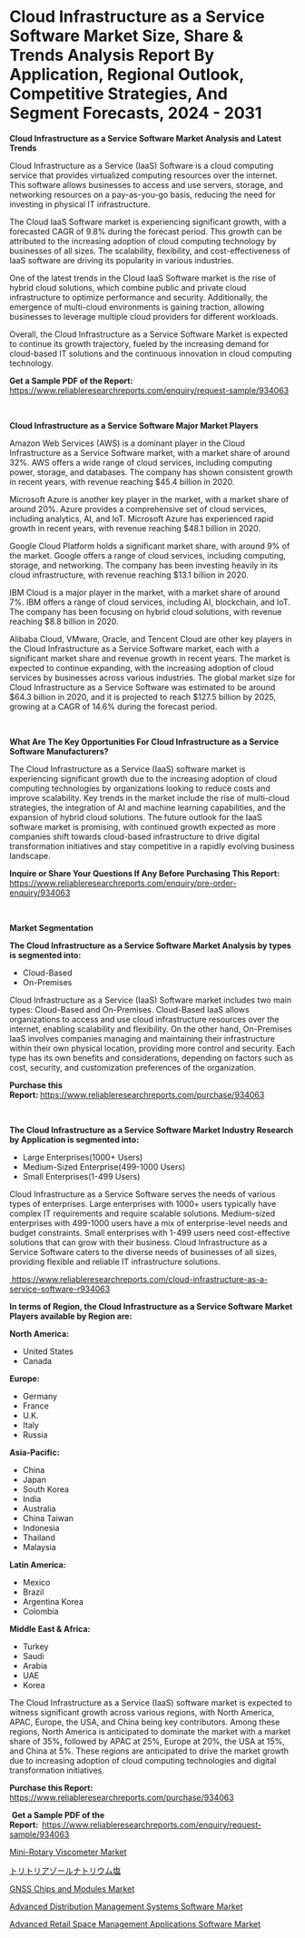 <p><h1>Cloud Infrastructure as a Service Software Market Size, Share & Trends Analysis Report By Application, Regional Outlook, Competitive Strategies, And Segment Forecasts, 2024 - 2031</h1></p><p><strong>Cloud Infrastructure as a Service Software Market Analysis and Latest Trends</strong></p>
<p><p>Cloud Infrastructure as a Service (IaaS) Software is a cloud computing service that provides virtualized computing resources over the internet. This software allows businesses to access and use servers, storage, and networking resources on a pay-as-you-go basis, reducing the need for investing in physical IT infrastructure.</p><p>The Cloud IaaS Software market is experiencing significant growth, with a forecasted CAGR of 9.8% during the forecast period. This growth can be attributed to the increasing adoption of cloud computing technology by businesses of all sizes. The scalability, flexibility, and cost-effectiveness of IaaS software are driving its popularity in various industries.</p><p>One of the latest trends in the Cloud IaaS Software market is the rise of hybrid cloud solutions, which combine public and private cloud infrastructure to optimize performance and security. Additionally, the emergence of multi-cloud environments is gaining traction, allowing businesses to leverage multiple cloud providers for different workloads.</p><p>Overall, the Cloud Infrastructure as a Service Software Market is expected to continue its growth trajectory, fueled by the increasing demand for cloud-based IT solutions and the continuous innovation in cloud computing technology.</p></p>
<p><strong>Get a Sample PDF of the Report:&nbsp;</strong> <a href="https://www.reliableresearchreports.com/enquiry/request-sample/934063">https://www.reliableresearchreports.com/enquiry/request-sample/934063</a></p>
<p>&nbsp;</p>
<p><strong>Cloud Infrastructure as a Service Software Major Market Players</strong></p>
<p><p>Amazon Web Services (AWS) is a dominant player in the Cloud Infrastructure as a Service Software market, with a market share of around 32%. AWS offers a wide range of cloud services, including computing power, storage, and databases. The company has shown consistent growth in recent years, with revenue reaching $45.4 billion in 2020.</p><p>Microsoft Azure is another key player in the market, with a market share of around 20%. Azure provides a comprehensive set of cloud services, including analytics, AI, and IoT. Microsoft Azure has experienced rapid growth in recent years, with revenue reaching $48.1 billion in 2020.</p><p>Google Cloud Platform holds a significant market share, with around 9% of the market. Google offers a range of cloud services, including computing, storage, and networking. The company has been investing heavily in its cloud infrastructure, with revenue reaching $13.1 billion in 2020.</p><p>IBM Cloud is a major player in the market, with a market share of around 7%. IBM offers a range of cloud services, including AI, blockchain, and IoT. The company has been focusing on hybrid cloud solutions, with revenue reaching $8.8 billion in 2020.</p><p>Alibaba Cloud, VMware, Oracle, and Tencent Cloud are other key players in the Cloud Infrastructure as a Service Software market, each with a significant market share and revenue growth in recent years. The market is expected to continue expanding, with the increasing adoption of cloud services by businesses across various industries. The global market size for Cloud Infrastructure as a Service Software was estimated to be around $64.3 billion in 2020, and it is projected to reach $127.5 billion by 2025, growing at a CAGR of 14.6% during the forecast period.</p></p>
<p>&nbsp;</p>
<p><strong>What Are The Key Opportunities For Cloud Infrastructure as a Service Software Manufacturers?</strong></p>
<p><p>The Cloud Infrastructure as a Service (IaaS) software market is experiencing significant growth due to the increasing adoption of cloud computing technologies by organizations looking to reduce costs and improve scalability. Key trends in the market include the rise of multi-cloud strategies, the integration of AI and machine learning capabilities, and the expansion of hybrid cloud solutions. The future outlook for the IaaS software market is promising, with continued growth expected as more companies shift towards cloud-based infrastructure to drive digital transformation initiatives and stay competitive in a rapidly evolving business landscape.</p></p>
<p><strong>Inquire or Share Your Questions If Any Before Purchasing This Report:</strong> <a href="https://www.reliableresearchreports.com/enquiry/pre-order-enquiry/934063">https://www.reliableresearchreports.com/enquiry/pre-order-enquiry/934063</a></p>
<p>&nbsp;</p>
<p><strong>Market Segmentation</strong></p>
<p><strong>The Cloud Infrastructure as a Service Software Market Analysis by types is segmented into:</strong></p>
<p><ul><li>Cloud-Based</li><li>On-Premises</li></ul></p>
<p><p>Cloud Infrastructure as a Service (IaaS) Software market includes two main types: Cloud-Based and On-Premises. Cloud-Based IaaS allows organizations to access and use cloud infrastructure resources over the internet, enabling scalability and flexibility. On the other hand, On-Premises IaaS involves companies managing and maintaining their infrastructure within their own physical location, providing more control and security. Each type has its own benefits and considerations, depending on factors such as cost, security, and customization preferences of the organization.</p></p>
<p><strong>Purchase this Report:&nbsp;</strong><a href="https://www.reliableresearchreports.com/purchase/934063">https://www.reliableresearchreports.com/purchase/934063</a></p>
<p>&nbsp;</p>
<p><strong>The Cloud Infrastructure as a Service Software Market Industry Research by Application is segmented into:</strong></p>
<p><ul><li>Large Enterprises(1000+ Users)</li><li>Medium-Sized Enterprise(499-1000 Users)</li><li>Small Enterprises(1-499 Users)</li></ul></p>
<p><p>Cloud Infrastructure as a Service Software serves the needs of various types of enterprises. Large enterprises with 1000+ users typically have complex IT requirements and require scalable solutions. Medium-sized enterprises with 499-1000 users have a mix of enterprise-level needs and budget constraints. Small enterprises with 1-499 users need cost-effective solutions that can grow with their business. Cloud Infrastructure as a Service Software caters to the diverse needs of businesses of all sizes, providing flexible and reliable IT infrastructure solutions.</p></p>
<p><a href="https://www.reliableresearchreports.com/cloud-infrastructure-as-a-service-software-r934063">&nbsp;https://www.reliableresearchreports.com/cloud-infrastructure-as-a-service-software-r934063</a></p>
<p><strong>In terms of Region, the Cloud Infrastructure as a Service Software Market Players available by Region are:</strong></p>
<p>
    <p> <strong> North America: </strong>
        <ul>
            <li>United States</li>
            <li>Canada</li>
        </ul>
        </p> 
    <p> <strong> Europe: </strong>
        <ul>
            <li>Germany</li>
            <li>France</li>
            <li>U.K.</li>
            <li>Italy</li>
            <li>Russia</li>
        </ul>
        </p> 
    <p> <strong> Asia-Pacific: </strong>
        <ul>
            <li>China</li>
            <li>Japan</li>
            <li>South Korea</li>
            <li>India</li>
            <li>Australia</li>
            <li>China Taiwan</li>
            <li>Indonesia</li>
            <li>Thailand</li>
            <li>Malaysia</li>
        </ul>
        </p> 
    <p> <strong> Latin America: </strong>
        <ul>
            <li>Mexico</li>
            <li>Brazil</li>
            <li>Argentina Korea</li>
            <li>Colombia</li>
        </ul>
        </p> 
    <p> <strong> Middle East & Africa: </strong>
        <ul>
            <li>Turkey</li>
            <li>Saudi</li>
            <li>Arabia</li>
            <li>UAE</li>
            <li>Korea</li>
        </ul>
    </p>
    </p>
<p><p>The Cloud Infrastructure as a Service (IaaS) software market is expected to witness significant growth across various regions, with North America, APAC, Europe, the USA, and China being key contributors. Among these regions, North America is anticipated to dominate the market with a market share of 35%, followed by APAC at 25%, Europe at 20%, the USA at 15%, and China at 5%. These regions are anticipated to drive the market growth due to increasing adoption of cloud computing technologies and digital transformation initiatives.</p></p>
<p><strong>Purchase this Report: </strong><a href="https://www.reliableresearchreports.com/purchase/934063">https://www.reliableresearchreports.com/purchase/934063</a></p>
<p>&nbsp;<strong>Get a Sample PDF of the Report:&nbsp;&nbsp;</strong><a href="https://www.reliableresearchreports.com/enquiry/request-sample/934063">https://www.reliableresearchreports.com/enquiry/request-sample/934063</a></p>
<p><strong></strong></p>
<p><p><a href="https://www.linkedin.com/pulse/mini-rotary-viscometer-market-size-reveals-best-marketing-channels-pfqke">Mini-Rotary Viscometer Market</a></p><p><a href="https://github.com/oqoeusbvpadwjs08/Market-Research-Report-List-2/blob/main/904849256224.md">トリトリアゾールナトリウム塩</a></p><p><a href="https://www.linkedin.com/pulse/gnss-chips-modules-market-share-evolution-growth-trends-2024-ekzxe">GNSS Chips and Modules Market</a></p><p><a href="https://github.com/ashman753/Market-Research-Report-List-1/blob/main/advanced-distribution-management-systems-software-market.md">Advanced Distribution Management Systems Software Market</a></p><p><a href="https://github.com/LibbySpencer2018/Market-Research-Report-List-1/blob/main/advanced-retail-space-management-applications-software-market.md">Advanced Retail Space Management Applications Software Market</a></p></p>